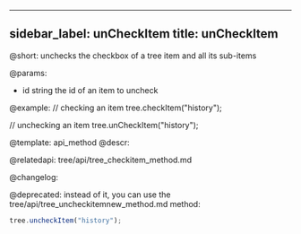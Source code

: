 
---
sidebar_label: unCheckItem
title: unCheckItem
---          

@short: unchecks the checkbox of a tree item and all its sub-items


@params:
- id 	string		the id of an item to uncheck



@example:
// checking an item
tree.checkItem("history");

// unchecking an item 
tree.unCheckItem("history");


@template: api_method
@descr:



@relatedapi:
tree/api/tree_checkitem_method.md


@changelog:

@deprecated: instead of it, you can use the tree/api/tree_uncheckitemnew_method.md method:
~~~js
tree.uncheckItem("history");
~~~

